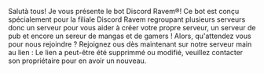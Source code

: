 Salutà tous!
Je vous présente le bot Discord Ravem®! 
Ce bot est conçu spécialement pour la filiale Discord Ravem regroupant plusieurs serveurs donc un serveur pour vous aider à créer votre propre serveur, un serveur de pub et encore un sereur de mangas et de gamers !
Alors, qu'attendez vous pour nous rejoindre ? Rejoignez ous dès maintenant sur notre serveur main au lien : Le lien a peut-être été supprimmé ou modifié, veuillez contacter son propriétaire pour en avoir un nouveau.

